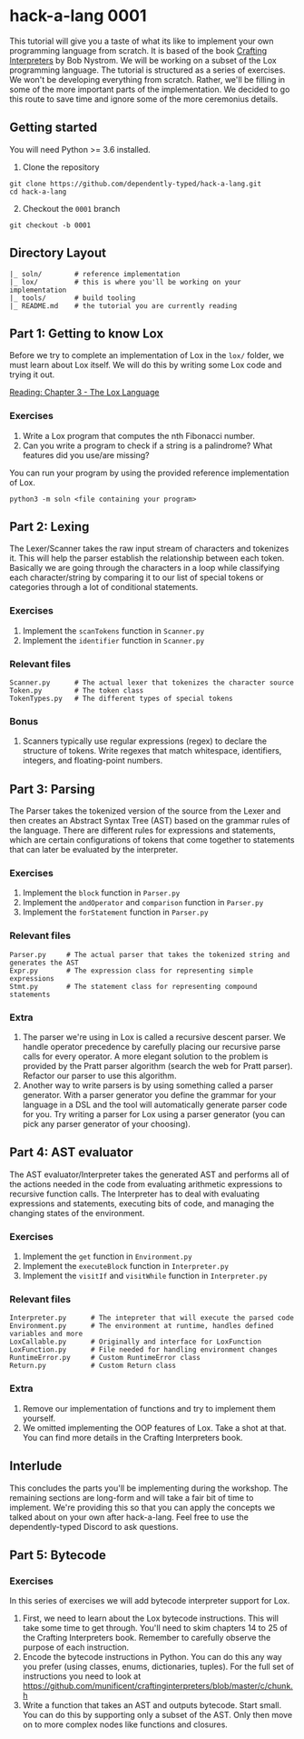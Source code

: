 # hack-a-lang 0001

This tutorial will give you a taste of what its like to implement your own
programming language from scratch. It is based of the book [Crafting
Interpreters](https://craftinginterpreters.com/) by Bob Nystrom. We will be working on a subset of the Lox
programming language. The tutorial is structured as a series of exercises. We
won't be developing everything from scratch. Rather, we'll be filling in some
of the more important parts of the implementation. We decided to go this route
to save time and ignore some of the more ceremonius details.

## Getting started

You will need Python >= 3.6 installed.

1. Clone the repository

```
git clone https://github.com/dependently-typed/hack-a-lang.git
cd hack-a-lang
```

2. Checkout the `0001` branch

```
git checkout -b 0001
```

## Directory Layout

```
|_ soln/        # reference implementation
|_ lox/         # this is where you'll be working on your implementation
|_ tools/       # build tooling
|_ README.md    # the tutorial you are currently reading
```

## Part 1: Getting to know Lox

Before we try to complete an implementation of Lox in the `lox/` folder, we
must learn about Lox itself. We will do this by writing some Lox code and
trying it out.

[Reading: Chapter 3 - The Lox Language](https://craftinginterpreters.com/the-lox-language.html)

### Exercises

1. Write a Lox program that computes the nth Fibonacci number.
2. Can you write a program to check if a string is a palindrome? What features did you use/are missing?

You can run your program by using the provided reference implementation of Lox.

```
python3 -m soln <file containing your program>
```

## Part 2: Lexing

The Lexer/Scanner takes the raw input stream of characters and tokenizes it.
This will help the parser establish the relationship between each token.
Basically we are going through the characters in a loop while classifying each
character/string by comparing it to our list of special tokens or categories through
a lot of conditional statements.


### Exercises

1. Implement the `scanTokens` function in `Scanner.py`
2. Implement the `identifier` function in `Scanner.py`

### Relevant files

```
Scanner.py      # The actual lexer that tokenizes the character source
Token.py        # The token class
TokenTypes.py   # The different types of special tokens
```

### Bonus

1. Scanners typically use regular expressions (regex) to declare the structure of tokens. Write regexes that match whitespace, identifiers, integers, and floating-point numbers.

## Part 3: Parsing

The Parser takes the tokenized version of the source from the Lexer and then 
creates an Abstract Syntax Tree (AST) based on the grammar rules of the language.
There are different rules for expressions and statements, which are certain configurations
of tokens that come together to statements that can later be evaluated by the interpreter.

### Exercises

1. Implement the `block` function in `Parser.py`
2. Implement the `andOperator` and `comparison` function in `Parser.py`
3. Implement the `forStatement` function in `Parser.py`

### Relevant files

```
Parser.py     # The actual parser that takes the tokenized string and generates the AST
Expr.py       # The expression class for representing simple expressions
Stmt.py       # The statement class for representing compound statements
```

### Extra

1. The parser we're using in Lox is called a recursive descent parser. We handle operator precedence by carefully placing our recursive parse calls for every operator. A more elegant solution to the problem is provided by the Pratt parser algorithm (search the web for Pratt parser). Refactor our parser to use this algorithm.
2. Another way to write parsers is by using something called a parser generator. With a parser generator you define the grammar for your language in a DSL and the tool will automatically generate parser code for you. Try writing a parser for Lox using a parser generator (you can pick any parser generator of your choosing).

## Part 4: AST evaluator

The AST evaluator/Interpreter takes the generated AST and performs all of the actions needed
in the code from evaluating arithmetic expressions to recursive function calls. The Interpreter
has to deal with evaluating expressions and statements, executing bits of code, and managing the
changing states of the environment. 

### Exercises

1. Implement the `get` function in `Environment.py`
2. Implement the `executeBlock` function in `Interpreter.py`
3. Implement the `visitIf` and `visitWhile` function in `Interpreter.py`

### Relevant files

```
Interpreter.py      # The intepreter that will execute the parsed code
Environment.py      # The environment at runtime, handles defined variables and more
LoxCallable.py      # Originally and interface for LoxFunction
LoxFunction.py      # File needed for handling environment changes
RuntimeError.py     # Custom RuntimeError class
Return.py           # Custom Return class
```

### Extra

1. Remove our implementation of functions and try to implement them yourself.
2. We omitted implementing the OOP features of Lox. Take a shot at that. You
   can find more details in the Crafting Interpreters book.

## Interlude

This concludes the parts you'll be implementing during the workshop. The
remaining sections are long-form and will take a fair bit of time to implement.
We're providing this so that you can apply the concepts we talked about on your
own after hack-a-lang. Feel free to use the dependently-typed Discord to ask
questions.

## Part 5: Bytecode

### Exercises

In this series of exercises we will add bytecode interpreter support for Lox.

1. First, we need to learn about the Lox bytecode instructions. This will take some time to get through. You'll need to skim chapters 14 to 25 of the Crafting Interpreters book. Remember to carefully observe the purpose of each instruction.
2. Encode the bytecode instructions in Python. You can do this any way you prefer (using classes, enums, dictionaries, tuples). For the full set of instructions you need to look at https://github.com/munificent/craftinginterpreters/blob/master/c/chunk.h
3. Write a function that takes an AST and outputs bytecode. Start small. You can do this by supporting only a subset of the AST. Only then move on to more complex nodes like functions and closures.
